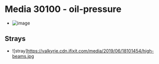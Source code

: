 # Media 30100 - oil-pressure

- ![image](https://valkyrie.cdn.ifixit.com/media/2019/06/18101454/oil-pressure.jpg)

## Strays
- ![stray]https://valkyrie.cdn.ifixit.com/media/2019/06/18101454/high-beams.jpg